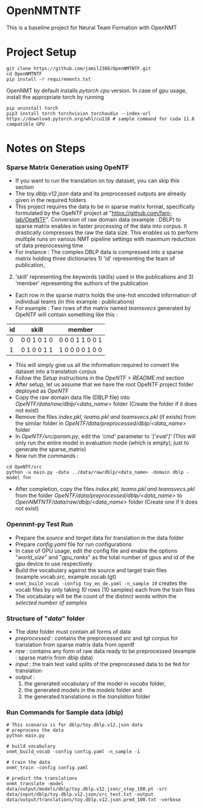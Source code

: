 # OpenNMTNTF
This is a baseline project for Neural Team Formation with OpenNMT

# Project Setup
```
git clone https://github.com/jamil2388/OpenNMTNTF.git
cd OpenNMTNTF
pip install -r requirements.txt
```
OpenNMT by default installs _pytorch_ _cpu_ version. In case of gpu usage, install the appropriate torch by running <br>
```
pip uninstall torch
pip3 install torch torchvision torchaudio --index-url https://download.pytorch.org/whl/cu118 # sample command for cuda 11.8 compatible GPU
```

# Notes on Steps

### Sparse Matrix Generation using OpeNTF

- If you want to run the translation on toy dataset, you can skip this section
- The _toy.dblp.v12.json_ data and its preprocessed outputs are already given in the required folders
- This project requires the data to be in sparse matrix format, specifically formulated by the OpeNTF project at "https://github.com/fani-lab/OpeNTF". 
Conversion of raw domain data (example : DBLP) to sparse matrix enables in faster processing of the data into corpus. It drastically compresses the raw the data size.
This enables us to perform multiple runs on various NMT pipeline settings with maximum reduction of data preprocessing time 
- For instance : The complex DBLP data is compressed into a sparse matrix holding three dictionaries 1) 'id' representing the team of publication,
2) 'skill' representing the keywords (skills) used in the publications and 3) 'member' representing the authors of the publication
- Each row in the sparse matrix holds the one-hot encoded information of individual teams (in this example : publications)
- For example : Two rows of the matrix named _teamsvecs_ generated by OpeNTF will contain something like this :

| id  | skill       | member          |
|-----| ------------- | ----------------- |
| 0   | 0 0 1 0 1 0 | 0 0 0 1 1 0 0 1 |
| 1   | 0 1 0 0 1 1 | 1 0 0 0 0 1 0 0 |

- This will simply give us all the information required to convert the dataset into a translation corpus
- Follow the _Setup_ instructions in the _OpeNTF > README.md_ section
- After setup, let us assume that we have the root OpeNTF project folder deployed as _OpeNTF_  
- Copy the raw domain data file (DBLP file) into _OpeNTF/data/raw/dblp/<data_name>_ folder (Create the folder if it does not exist)
- Remove the files _index.pkl, teams.pkl and teamsvecs.pkl_ (if exists) from the similar folder in _OpeNTF/data/preprocessed/dblp/<data_name>_ folder
- In _OpeNTF/src/param.py_, edit the _'cmd'_ parameter to _'['eval']'_ (This will only run the entire model in evaluation mode (which is empty), just to generate the sparse_matrix)
- Now run the commands : 
```
cd OpeNTF/src
python -u main.py -data ../data/raw/dblp/<data_name> -domain dblp -model fnn
```
- After completion, copy the files _index.pkl, teams.pkl and teamsvecs.pkl_ 
from the folder _OpeNTF/data/preprocessed/dblp/<data_name>_ to _OpenNMTNTF/data/raw/dblp/<data_name>_ folder (Create one if it does not exist)

### Opennmt-py Test Run

- Prepare the _source_ and _target_ data for translation in the data folder
- Prepare _config.yaml_ file for run configurations
- In case of GPU usage, edit the config file and enable the options "_world_size_" and "_gpu_ranks_" as the total number of gpus and id of the gpu device to use respectively
- Build the vocabulary against the source and target train files (example.vocab.src, example.vocab.tgt)
- ```onmt_build_vocab -config toy_en_de.yaml -n_sample 10``` creates the vocab files by only taking _10_ rows (10 samples) each from the train files
- The vocabulary will be the count of the distinct words within the _selected number of samples_


### Structure of "_data_" folder

- The _data_ folder must contain all forms of data
- _preprocessed_ : contains the preprocessed _src_ and _tgt_ corpus for translation from sparse matrix data from opentf
- _raw_ : contains any form of raw data ready to be preprocessed (example : sparse matrix from dblp data)
- _input_ : the train test valid splits of the preprocessed data to be fed for translation
- _output_ : <br>
  1) the generated vocabulary of the model in _vocabs_ folder, 
  2) the generated models in the _models_ folder and 
  3) the generated translations in the _translation_ folder

### Run Commands for Sample data (dblp) 

```
# This scenario is for dblp/toy.dblp.v12.json data
# preprocess the data
python main.py

# build vocabulary
onmt_build_vocab -config config.yaml -n_sample -1 

# train the data
onmt_train -config config.yaml

# predict the translations
onmt_translate -model data/output/models/dblp/toy.dblp.v12.json/_step_100.pt -src data/input/dblp/toy.dblp.v12.json/src_test.txt -output data/output/translations/toy.dblp.v12.json.pred_100.txt -verbose
```